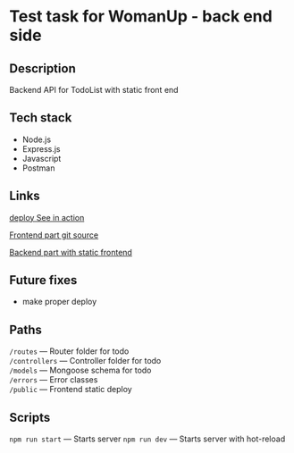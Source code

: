 # Test task for WomanUp - back end side

## Description

Backend API for TodoList with static front end 

## Tech stack

* Node.js
* Express.js
* Javascript
* Postman

## Links

[deploy See in action](http://62.84.124.240:3000/) 

[Frontend part git source](https://github.com/Mikeloangel/womanup-frontend) 

[Backend part with static frontend](https://github.com/Mikeloangel/womanup-backend)


## Future fixes
* make proper deploy

## Paths

`/routes` — Router folder for todo  
`/controllers` — Controller folder for todo  
`/models` —  Mongoose schema for todo  
`/errors` — Error classes  
`/public` — Frontend static deploy 

## Scripts

`npm run start` — Starts server 
`npm run dev` — Starts server with hot-reload 
